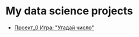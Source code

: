 # My data science projects

* [Проект_0 Игра: "Угадай число"](https://github.com/lyu-bel/sf_data_science/blob/main/guess_the_number.py)
